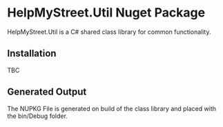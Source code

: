 # HelpMyStreet.Util Nuget Package

HelpMyStreet.Util is a C#  shared class library for common functionality. 

## Installation

TBC

## Generated Output

The NUPKG File is generated on build of the class library and placed with the bin/Debug folder. 
